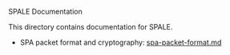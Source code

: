 SPALE Documentation

This directory contains documentation for SPALE.

- SPA packet format and cryptography: [spa-packet-format.md](spa-packet-format.md)


